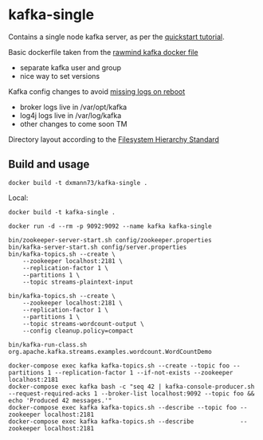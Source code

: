 kafka-single
=========================

Contains a single node kafka server, as per the [quickstart tutorial](https://kafka.apache.org/quickstart).

Basic dockerfile taken from the [rawmind kafka docker file](https://github.com/rawmind0/alpine-kafka/blob/master/Dockerfile)
- separate kafka user and group
- nice way to set versions

Kafka config changes to avoid [missing logs on reboot](https://stackoverflow.com/questions/32437415/kafka-loses-all-topics-on-reboot)
- broker logs live in /var/opt/kafka
- log4j logs live in /var/log/kafka
- other changes to come soon TM

Directory layout according to the [Filesystem Hierarchy Standard](https://serverfault.com/questions/24523/meaning-of-directories-on-unix-and-unix-like-systems)


Build and usage
--------
```
docker build -t dxmann73/kafka-single .
```

Local:
```
docker build -t kafka-single .
```

~~~~
docker run -d --rm -p 9092:9092 --name kafka kafka-single

bin/zookeeper-server-start.sh config/zookeeper.properties
bin/kafka-server-start.sh config/server.properties
bin/kafka-topics.sh --create \
    --zookeeper localhost:2181 \
    --replication-factor 1 \
    --partitions 1 \
    --topic streams-plaintext-input

bin/kafka-topics.sh --create \
    --zookeeper localhost:2181 \
    --replication-factor 1 \
    --partitions 1 \
    --topic streams-wordcount-output \
    --config cleanup.policy=compact

bin/kafka-run-class.sh org.apache.kafka.streams.examples.wordcount.WordCountDemo

docker-compose exec kafka kafka-topics.sh --create --topic foo --partitions 1 --replication-factor 1 --if-not-exists --zookeeper localhost:2181
docker-compose exec kafka bash -c "seq 42 | kafka-console-producer.sh --request-required-acks 1 --broker-list localhost:9092 --topic foo && echo 'Produced 42 messages.'"
docker-compose exec kafka kafka-topics.sh --describe --topic foo --zookeeper localhost:2181
docker-compose exec kafka kafka-topics.sh --describe             --zookeeper localhost:2181

~~~~
